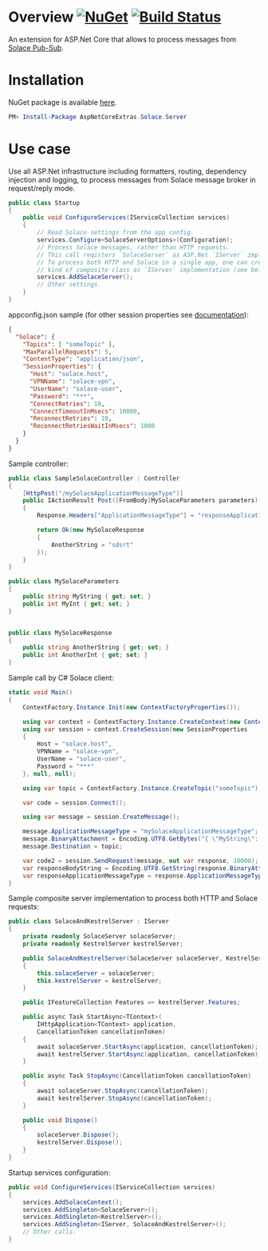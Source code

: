 # Overview [![NuGet](https://img.shields.io/nuget/v/AspNetCoreExtras.Solace.Server.svg)](https://www.nuget.org/packages/AspNetCoreExtras.Solace.Server) [![Build Status](https://travis-ci.com/stop-cran/AspNetCoreExtras.Solace.Server.svg?branch=master)](https://travis-ci.com/stop-cran/AspNetCoreExtras.Solace.Server)

An extension for ASP.Net Core that allows to process messages from [Solace Pub-Sub](https://solace.com).

# Installation

NuGet package is available [here](https://www.nuget.org/packages/AspNetCoreExtras.Solace.Server/).

```PowerShell
PM> Install-Package AspNetCoreExtras.Solace.Server
```

# Use case

Use all ASP.Net infrastructure including formatters, routing, dependency injection and logging, to process messages from Solace message broker in request/reply mode.

```C#
public class Startup
{
    public void ConfigureServices(IServiceCollection services)
    {
        // Read Solace settings from the app config.
        services.Configure<SolaceServerOptions>(Configuration);
        // Process Solace messages, rather than HTTP requests.
        // This call reqisters `SolaceServer` as ASP.Net `IServer` implementation.
        // To process both HTTP and Solace in a single app, one can create
        // kind of composite class as `IServer` implementation (see below).
        services.AddSolaceServer();
        // Other settings.
    }
}
```

appconfig.json sample (for other session properties see [documentation](https://docs.solace.com/API-Developer-Online-Ref-Documentation/net/html/82816aab-350c-a890-cc35-ac125b35421c.htm)):

```JSON
{
  "Solace": {
    "Topics": [ "someTopic" ],
    "MaxParallelRequests": 5,
    "ContentType": "application/json",
    "SessionProperties": {
      "Host": "solace.host",
      "VPNName": "solace-vpn",
      "UserName": "solace-user",
      "Password": "***",
      "ConnectRetries": 10,
      "ConnectTimeoutInMsecs": 10000,
      "ReconnectRetries": 10,
      "ReconnectRetriesWaitInMsecs": 1000
    }
  }
}
```

Sample controller:

```C#
public class SampleSolaceController : Controller
{
    [HttpPost("/mySolaceApplicationMessageType")]
    public IActionResult Post([FromBody]MySolaceParameters parameters)
    {
        Response.Headers["ApplicationMessageType"] = "responseApplicationMessageType";

        return Ok(new MySolaceResponse
        {
            AnotherString = "sdsrt"
        });
    }
}

public class MySolaceParameters
{
    public string MyString { get; set; }
    public int MyInt { get; set; }
}


public class MySolaceResponse
{
    public string AnotherString { get; set; }
    public int AnotherInt { get; set; }
}
```

Sample call by C# Solace client:

```C#
static void Main()
{
    ContextFactory.Instance.Init(new ContextFactoryProperties());

    using var context = ContextFactory.Instance.CreateContext(new ContextProperties(), null);
    using var session = context.CreateSession(new SessionProperties
    {
        Host = "solace.host",
        VPNName = "solace-vpn",
        UserName = "solace-user",
        Password = "***"
    }, null, null);

    using var topic = ContextFactory.Instance.CreateTopic("someTopic");

    var code = session.Connect();

    using var message = session.CreateMessage();

    message.ApplicationMessageType = "mySolaceApplicationMessageType";
    message.BinaryAttachment = Encoding.UTF8.GetBytes("{ \"MyString\": \"qwerty\", \"MyInt\": 12345 }");
    message.Destination = topic;

    var code2 = session.SendRequest(message, out var response, 10000);
    var responseBodyString = Encoding.UTF8.GetString(response.BinaryAttachment);
    var responseApplicationMessageType = response.ApplicationMessageType.ToString();
}
```

Sample composite server implementation to process both HTTP and Solace requests:

```C#
public class SolaceAndKestrelServer : IServer
{
    private readonly SolaceServer solaceServer;
    private readonly KestrelServer kestrelServer;

    public SolaceAndKestrelServer(SolaceServer solaceServer, KestrelServer kestrelServer)
    {
        this.solaceServer = solaceServer;
        this.kestrelServer = kestrelServer;
    }

    public IFeatureCollection Features => kestrelServer.Features;

    public async Task StartAsync<TContext>(
        IHttpApplication<TContext> application,
        CancellationToken cancellationToken)
    {
        await solaceServer.StartAsync(application, cancellationToken);
        await kestrelServer.StartAsync(application, cancellationToken);
    }

    public async Task StopAsync(CancellationToken cancellationToken)
    {
        await solaceServer.StopAsync(cancellationToken);
        await kestrelServer.StopAsync(cancellationToken);
    }

    public void Dispose()
    {
        solaceServer.Dispose();
        kestrelServer.Dispose();
    }
}
```

Startup services configuration:

```C#
public void ConfigureServices(IServiceCollection services)
{
    services.AddSolaceContext();
    services.AddSingleton<SolaceServer>();
    services.AddSingleton<KestrelServer>();
    services.AddSingleton<IServer, SolaceAndKestrelServer>();
    // Other calls.
}
```